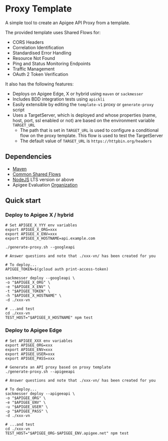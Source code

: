 # Proxy Template

A simple tool to create an Apigee API Proxy from a template.

The provided template uses Shared Flows for:

- CORS Headers
- Correlation Identification
- Standardised Error Handling
- Resource Not Found
- Ping and Status Monitoring Endpoints
- Traffic Management
- OAuth 2 Token Verification

It also has the following features:

- Deploys on Apigee Edge, X or hybrid using `maven` or `sackmesser`
- Includes BDD integration tests using `apickli`
- Easily extensible by editing the `template-v1` proxy or `generate-proxy`
  script
- Uses a TargetServer, which is deployed and whose properties (name, host,
port, ssl enabled or not) are based on the environment variable `TARGET_URL`
  - The path that is set in `TARGET_URL` is used to configure a conditional flow
on the proxy template. This flow is used to test the TargetServer
  - The default value of `TARGET_URL` is `https://httpbin.org/headers`

## Dependencies

- [Maven](https://maven.apache.org/)
- [Common Shared Flows](../common-shared-flows)
- [NodeJS](https://nodejs.org/en/) LTS version or above
- Apigee Evaluation [Organization](https://login.apigee.com/sign__up)

## Quick start

### Deploy to Apigee X / hybrid

    # Set APIGEE_X_YYY env variables
    export APIGEE_X_ORG=xxx
    export APIGEE_X_ENV=xxx
    export APIGEE_X_HOSTNAME=api.example.com

    ./generate-proxy.sh --googleapi

    # Answer questions and note that ./xxx-vn/ has been created for you

    # To deploy...
    APIGEE_TOKEN=$(gcloud auth print-access-token)

    sackmesser deploy --googleapi \
    -o "$APIGEE_X_ORG" \
    -e "$APIGEE_X_ENV" \
    -t "$APIGEE_TOKEN" \
    -h "$APIGEE_X_HOSTNAME" \
    -d ./xxx-vn

    # ...and test
    cd ./xxx-vn
    TEST_HOST="$APIGEE_X_HOSTNAME" npm test

### Deploy to Apigee Edge

    # Set APIGEE_XXX env variables
    export APIGEE_ORG=xxx
    export APIGEE_ENV=xxx
    export APIGEE_USER=xxx
    export APIGEE_PASS=xxx

    # Generate an API proxy based on proxy template
    ./generate-proxy.sh --apigeeapi

    # Answer questions and note that ./xxx-vn/ has been created for you

    # To deploy...
    sackmesser deploy --apigeeapi \
    -o "$APIGEE_ORG" \
    -e "$APIGEE_ENV" \
    -u "$APIGEE_USER" \
    -p "$APIGEE_PASS" \
    -d ./xxx-vn

    # ...and test
    cd ./xxx-vn
    TEST_HOST="$APIGEE_ORG-$APIGEE_ENV.apigee.net" npm test
